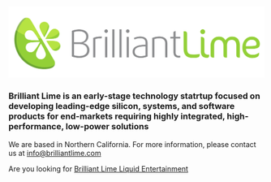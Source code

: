 ![Brilliant Lime](Logo_Horizontal_Transparent.png)

### **Brilliant Lime** is an early-stage technology statrtup focused on developing leading-edge silicon, systems, and software products for end-markets requiring highly integrated, high-performance, low-power solutions

We are based in Northern California. For more information, please contact us at [info@brilliantlime.com](mailto:info@brilliantlime.com)

Are you looking for [Brilliant Lime Liquid Entertainment](tonic.html)
